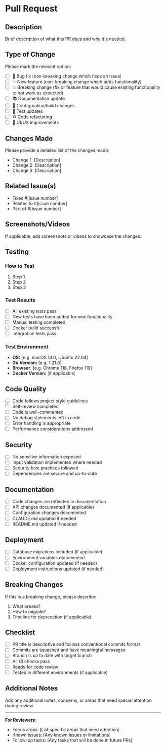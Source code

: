 # Pull Request

## Description
Brief description of what this PR does and why it's needed.

## Type of Change
Please mark the relevant option:
- [ ] 🐛 Bug fix (non-breaking change which fixes an issue)
- [ ] ✨ New feature (non-breaking change which adds functionality)
- [ ] 💥 Breaking change (fix or feature that would cause existing functionality to not work as expected)
- [ ] 📚 Documentation update
- [ ] 🔧 Configuration/build changes
- [ ] 🧪 Test updates
- [ ] ♻️ Code refactoring
- [ ] 🎨 UI/UX improvements

## Changes Made
Please provide a detailed list of the changes made:
- Change 1: [Description]
- Change 2: [Description]
- Change 3: [Description]

## Related Issue(s)
- Fixes #[issue number]
- Relates to #[issue number]
- Part of #[issue number]

## Screenshots/Videos
If applicable, add screenshots or videos to showcase the changes:
<!-- Paste screenshots here -->

## Testing
### How to Test
1. Step 1
2. Step 2
3. Step 3

### Test Results
- [ ] All existing tests pass
- [ ] New tests have been added for new functionality
- [ ] Manual testing completed
- [ ] Docker build successful
- [ ] Integration tests pass

### Test Environment
- **OS:** [e.g. macOS 14.0, Ubuntu 22.04]
- **Go Version:** [e.g. 1.21.0]
- **Browser:** [e.g. Chrome 118, Firefox 119]
- **Docker Version:** [if applicable]

## Code Quality
- [ ] Code follows project style guidelines
- [ ] Self-review completed
- [ ] Code is well-commented
- [ ] No debug statements left in code
- [ ] Error handling is appropriate
- [ ] Performance considerations addressed

## Security
- [ ] No sensitive information exposed
- [ ] Input validation implemented where needed
- [ ] Security best practices followed
- [ ] Dependencies are secure and up-to-date

## Documentation
- [ ] Code changes are reflected in documentation
- [ ] API changes documented (if applicable)
- [ ] Configuration changes documented
- [ ] CLAUDE.md updated if needed
- [ ] README.md updated if needed

## Deployment
- [ ] Database migrations included (if applicable)
- [ ] Environment variables documented
- [ ] Docker configuration updated (if needed)
- [ ] Deployment instructions updated (if needed)

## Breaking Changes
If this is a breaking change, please describe:
1. What breaks?
2. How to migrate?
3. Timeline for deprecation (if applicable)

## Checklist
- [ ] PR title is descriptive and follows conventional commits format
- [ ] Commits are squashed and have meaningful messages
- [ ] Branch is up to date with target branch
- [ ] All CI checks pass
- [ ] Ready for code review
- [ ] Tested in different environments (if applicable)

## Additional Notes
Add any additional notes, concerns, or areas that need special attention during review.

---
**For Reviewers:**
- Focus areas: [List specific areas that need attention]
- Known issues: [Any known issues or limitations]
- Follow-up tasks: [Any tasks that will be done in future PRs]